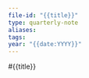 ```yaml
---
file-id: "{{title}}"
type: quarterly-note
aliases: 
tags: 
year: "{{date:YYYY}}"
---
```

#{{title}}




